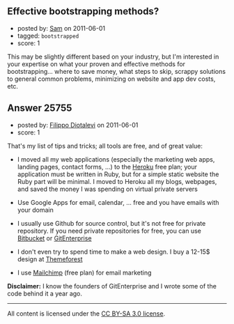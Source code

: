 ## Effective bootstrapping methods?

- posted by: [Sam](https://stackexchange.com/users/-1/10234-sam) on 2011-06-01
- tagged: `bootstrapped`
- score: 1

This may be slightly different based on your industry, but I'm interested in your expertise on what your proven and effective methods for bootstrapping... where to save money, what steps to skip, scrappy solutions to general common problems, minimizing on website and app dev costs, etc. 


## Answer 25755

- posted by: [Filippo Diotalevi](https://stackexchange.com/users/-1/4482-filippo-diotalevi) on 2011-06-01
- score: 1

<p>That's my list of tips and tricks; all tools are free, and of great value:</p>

<ul>
<li><p>I moved all my web applications (especially the marketing web apps, landing pages, contact forms, ...) to the <a href="http://heroku.com" rel="nofollow">Heroku</a> free plan; your application must be written in Ruby, but for a simple static website the Ruby part will be minimal. I moved to Heroku all my blogs, webpages, and saved the money I was spending on virtual private servers</p></li>
<li><p>Use Google Apps for email, calendar, ... free and you have emails with your domain</p></li>
<li><p>I usually use Github for source control, but it's not free for private repository. If you need private repositories for free, you can use <a href="https://bitbucket.org/" rel="nofollow">Bitbucket</a> or <a href="http://www.gitenterprise.com/" rel="nofollow">GitEnterprise</a></p></li>
<li><p>I don't even try to spend time to make a web design. I buy a 12-15$ design at <a href="http://themeforest.net/" rel="nofollow">Themeforest</a></p></li>
<li><p>I use <a href="http://mailchimp.com" rel="nofollow">Mailchimp</a> (free plan) for email marketing</p></li>
</ul>

<p><strong>Disclaimer:</strong> I know the founders of GitEnterprise and I wrote some of the code behind it a year ago.</p>




---

All content is licensed under the [CC BY-SA 3.0 license](https://creativecommons.org/licenses/by-sa/3.0/).
